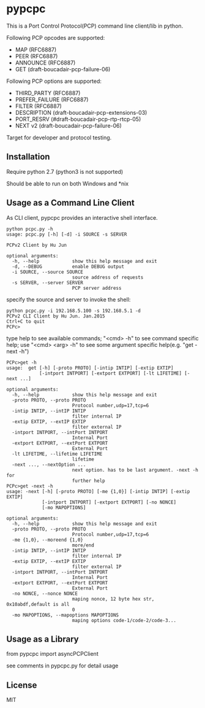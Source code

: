 # pypcpc

This is a Port Control Protocol(PCP) command line client/lib in python.

Following PCP opcodes are supported:
* MAP (RFC6887)
* PEER (RFC6887)
* ANNOUNCE (RFC6887)
* GET (draft-boucadair-pcp-failure-06)

Following PCP options are supported:
* THIRD_PARTY (RFC6887)
* PREFER_FAILURE (RFC6887)
* FILTER (RFC6887)
* DESCRIPTION (draft-boucadair-pcp-extensions-03)
* PORT_RESRV (#draft-boucadair-pcp-rtp-rtcp-05)
* NEXT v2 (draft-boucadair-pcp-failure-06)

Target for developer and protocol testing.

## Installation

Require python 2.7 (python3 is not supported)

Should be able to run on both Windows and *nix

## Usage as a Command Line Client

As CLI client, pypcpc provides an interactive shell interface.

```
python pcpc.py -h
usage: pcpc.py [-h] [-d] -i SOURCE -s SERVER

PCPv2 Client by Hu Jun

optional arguments:
  -h, --help            show this help message and exit
  -d, --DEBUG           enable DEBUG output
  -i SOURCE, --source SOURCE
                        source address of requests
  -s SERVER, --server SERVER
                        PCP server address

```
specify the source and server to invoke the shell:
```
python pcpc.py -i 192.168.5.100 -s 192.168.5.1 -d
PCPv2 CLI Client by Hu Jun. Jan.2015
Ctrl+C to quit
PCPc>

```
type help to see available commands; "&lt;cmd&gt; -h" to see command specific help; use "&lt;cmd&gt;  &lt;arg&gt; -h" to see some argument specific help(e.g. "get -next -h")

```
PCPc>get -h
usage:  get [-h] [-proto PROTO] [-intip INTIP] [-extip EXTIP]
            [-intport INTPORT] [-extport EXTPORT] [-lt LIFETIME] [-next ...]

optional arguments:
  -h, --help            show this help message and exit
  -proto PROTO, --proto PROTO
                        Protocol number,udp=17,tcp=6
  -intip INTIP, --intIP INTIP
                        filter internal IP
  -extip EXTIP, --extIP EXTIP
                        filter external IP
  -intport INTPORT, --intPort INTPORT
                        Internal Port
  -extport EXTPORT, --extPort EXTPORT
                        External Port
  -lt LIFETIME, --lifetime LIFETIME
                        lifetime
  -next ..., --nextOption ...
                        next option. has to be last argument. -next -h for
                        further help
PCPc>get -next -h
usage: -next [-h] [-proto PROTO] [-me {1,0}] [-intip INTIP] [-extip EXTIP]
             [-intport INTPORT] [-extport EXTPORT] [-no NONCE]
             [-mo MAPOPTIONS]

optional arguments:
  -h, --help            show this help message and exit
  -proto PROTO, --proto PROTO
                        Protocol number,udp=17,tcp=6
  -me {1,0}, --moreend {1,0}
                        more/end
  -intip INTIP, --intIP INTIP
                        filter internal IP
  -extip EXTIP, --extIP EXTIP
                        filter external IP
  -intport INTPORT, --intPort INTPORT
                        Internal Port
  -extport EXTPORT, --extPort EXTPORT
                        External Port
  -no NONCE, --nonce NONCE
                        maping nonce, 12 byte hex str, 0x10abdf,default is all
                        0
  -mo MAPOPTIONS, --mapoptions MAPOPTIONS
                        maping options code-1/code-2/code-3...
```


## Usage as a Library
from pypcpc import asyncPCPClient

see comments in pypcpc.py for detail usage



## License
MIT
